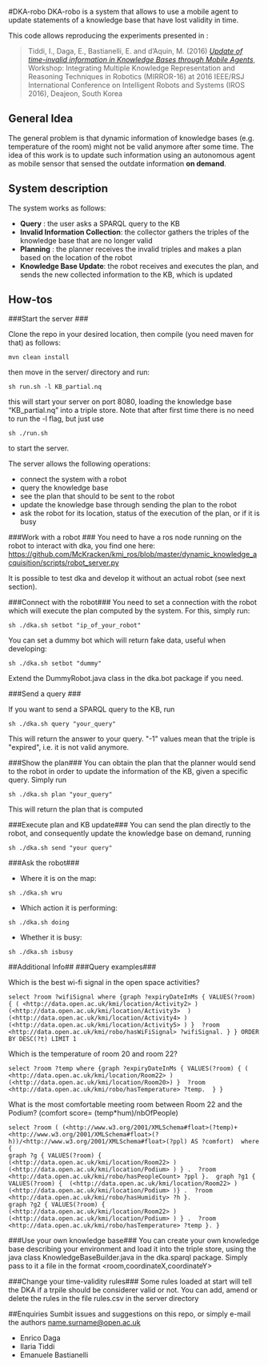 #DKA-robo
DKA-robo is a system that allows to use a mobile agent to update statements of a knowledge base that have lost validity in time.

This code allows reproducing the experiments presented in : 
> Tiddi, I., Daga, E., Bastianelli, E. and d’Aquin, M. (2016) [*Update of time-invalid information in Knowledge Bases through Mobile Agents*](http://aass.oru.se/Agora/MIRROR-2016/papers/MIRROR16_paper_2.pdf), Workshop: Integrating Multiple Knowledge Representation and Reasoning Techniques in Robotics (MIRROR-16) at 2016 IEEE/RSJ International Conference on Intelligent Robots and Systems (IROS 2016), Deajeon, South Korea  


## General Idea ##
The general problem is that dynamic information of knowledge bases (e.g. temperature of the room) might not be valid anymore after some time. The idea of this work is to update such information using an autonomous agent as mobile sensor that sensed the outdate information **on demand**.

## System description ##
The system works as follows:
- **Query** : the user asks a SPARQL query to the KB 
- **Invalid Information Collection**: the collector gathers the triples of the knowledge base that are no longer valid 
- **Planning** : the planner receives the invalid triples and makes a plan based on the location of the robot
- **Knowledge Base Update**: the robot receives and executes the plan, and sends the new collected information to the KB, which is updated

## How-tos ##

###Start the server ###

Clone the repo in your desired location, then compile (you need maven for that) as follows:

```
mvn clean install
```
then move in the server/ directory and run:
```
sh run.sh -l KB_partial.nq
```

this will start your server on port 8080, loading the knowledge base “KB_partial.nq” into a triple store. Note that after first time there is no need to run the -l flag, but just use 
```
sh ./run.sh 
```
to start the server. 

The server allows the following operations:
- connect the system with a robot
- query the knowledge base
- see the plan that should to be sent to the robot
- update the knowledge base through sending the plan to the robot
- ask the robot for its location, status of the execution of the plan, or if it is busy

###Work with a robot ###
You need to have a ros node running on the robot to interact with dka, you find one here: https://github.com/McKracken/kmi_ros/blob/master/dynamic_knowledge_acquisition/scripts/robot_server.py

It is possible to test dka and develop it without an actual robot (see next section).

###Connect with the robot###
You need to set a connection with the robot which will execute the plan computed by the system.
For this, simply run:
```
sh ./dka.sh setbot "ip_of_your_robot"
```
You can set a dummy bot which will return fake data, useful when developing: 
```
sh ./dka.sh setbot "dummy"
```
Extend the DummyRobot.java class in the dka.bot package if you need.

###Send a query ###

If you want to send a SPARQL query to the KB, run
```
sh ./dka.sh query "your_query"
```
This will return the answer to your query. "-1" values mean that the triple is "expired", i.e. it is not valid anymore.

###Show the plan###
You can obtain the plan that the planner would send to the robot in order to update the information of the KB, given a specific query. Simply run
```
sh ./dka.sh plan "your_query"
```
This will return the plan that is computed 

###Execute plan and KB update###
You can send the plan directly to the robot, and consequently update the knowledge base on demand, running 
```
sh ./dka.sh send "your query"
```
###Ask the robot###
-  Where it is on the map: 
```
sh ./dka.sh wru
```
-  Which action it is performing:
```
sh ./dka.sh doing
``` 
-  Whether it is busy: 
```
sh ./dka.sh isbusy
```

##Additional Info##
###Query examples###

Which is the best wi-fi signal in the open space activities?
```
select ?room ?wifiSignal where {graph ?expiryDateInMs { VALUES(?room) { ( <http://data.open.ac.uk/kmi/location/Activity2> ) (<http://data.open.ac.uk/kmi/location/Activity3>  )(<http://data.open.ac.uk/kmi/location/Activity4> ) (<http://data.open.ac.uk/kmi/location/Activity5> ) }  ?room <http://data.open.ac.uk/kmi/robo/hasWiFiSignal> ?wifiSignal. } } ORDER BY DESC(?t) LIMIT 1
```

Which is the temperature of room 20 and room 22?
```
select ?room ?temp where {graph ?expiryDateInMs { VALUES(?room) { ( <http://data.open.ac.uk/kmi/location/Room22> ) (<http://data.open.ac.uk/kmi/location/Room20>) }  ?room <http://data.open.ac.uk/kmi/robo/hasTemperature> ?temp.  } }
```
What is the most comfortable meeting room between Room 22 and the Podium? (comfort score= (temp*hum)/nbOfPeople) 
```
select ?room ( (<http://www.w3.org/2001/XMLSchema#float>(?temp)+<http://www.w3.org/2001/XMLSchema#float>(?h))/<http://www.w3.org/2001/XMLSchema#float>(?ppl) AS ?comfort)  where {
graph ?g { VALUES(?room) {  (<http://data.open.ac.uk/kmi/location/Room22> ) (<http://data.open.ac.uk/kmi/location/Podium> ) } .  ?room <http://data.open.ac.uk/kmi/robo/hasPeopleCount> ?ppl }.  graph ?g1 { VALUES(?room) {  (<http://data.open.ac.uk/kmi/location/Room22> ) (<http://data.open.ac.uk/kmi/location/Podium> )} .  ?room <http://data.open.ac.uk/kmi/robo/hasHumidity> ?h }.
graph ?g2 { VALUES(?room) {  (<http://data.open.ac.uk/kmi/location/Room22> ) (<http://data.open.ac.uk/kmi/location/Podium> ) } .  ?room <http://data.open.ac.uk/kmi/robo/hasTemperature> ?temp }. }
```

###Use your own knowledge base###
You can create your own knowledge base describing your environment and load it into the triple store, using the java class KnowledgeBaseBuilder.java in the dka.sparql package. Simply pass to it a file in the format  <room,coordinateX,coordinateY>

###Change your time-validity rules###
Some rules loaded at start will tell the DKA if a trpile should be considerer valid or not. You can add, amend or delete the rules in the file rules.csv in the server directory

##Enquiries
Sumbit issues and suggestions on this repo, or simply e-mail the authors name.surname@open.ac.uk
- Enrico Daga
- Ilaria Tiddi
- Emanuele Bastianelli
